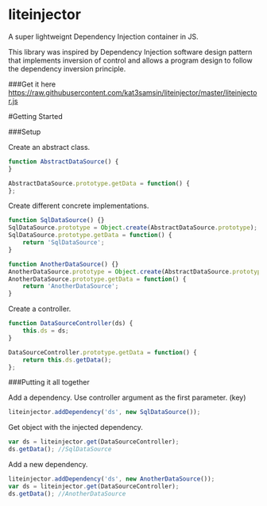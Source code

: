 liteinjector
============

A super lightweignt Dependency Injection container in JS.

This library was inspired by Dependency Injection software design pattern that implements inversion of control and allows a program design to follow the dependency inversion principle.

###Get it here
https://raw.githubusercontent.com/kat3samsin/liteinjector/master/liteinjector.js

#Getting Started

###Setup

Create an abstract class.
```js
function AbstractDataSource() {
}

AbstractDataSource.prototype.getData = function() {
};
```

Create different concrete implementations.
```js
function SqlDataSource() {}
SqlDataSource.prototype = Object.create(AbstractDataSource.prototype);
SqlDataSource.prototype.getData = function() { 
    return 'SqlDataSource'; 
}

function AnotherDataSource() {}
AnotherDataSource.prototype = Object.create(AbstractDataSource.prototype);
AnotherDataSource.prototype.getData = function() { 
    return 'AnotherDataSource'; 
}
```

Create a controller.
```js
function DataSourceController(ds) {
    this.ds = ds;
}

DataSourceController.prototype.getData = function() {
    return this.ds.getData();
};
```

###Putting it all together

Add a dependency. 
Use controller argument as the first parameter. (key)
```js
liteinjector.addDependency('ds', new SqlDataSource());
```

Get object with the injected dependency.
```js
var ds = liteinjector.get(DataSourceController);
ds.getData(); //SqlDataSource
```

Add a new dependency. 
```js
liteinjector.addDependency('ds', new AnotherDataSource());
var ds = liteinjector.get(DataSourceController);
ds.getData(); //AnotherDataSource
```
